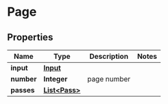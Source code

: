 
# Page

## Properties
Name | Type | Description | Notes
------------ | ------------- | ------------- | -------------
**input** | [**Input**](Input.md) |  | 
**number** | **Integer** | page number | 
**passes** | [**List&lt;Pass&gt;**](Pass.md) |  | 



